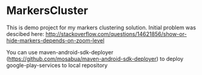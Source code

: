 MarkersCluster
==============

This is demo project for my markers clustering solution. Initial problem was descibed here: 
http://stackoverflow.com/questions/14621856/show-or-hide-markers-depends-on-zoom-level

You can use maven-android-sdk-deployer (https://github.com/mosabua/maven-android-sdk-deployer) to 
deploy google-play-services to local repository
